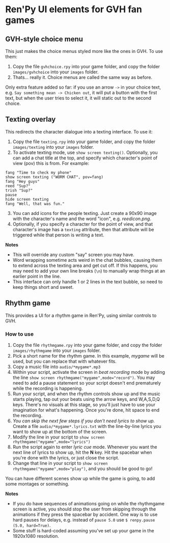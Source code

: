 # Ren'Py UI elements for GVH fan games

## GVH-style choice menu

This just makes the choice menus styled more like the ones in GVH.  To use them:
1. Copy the file `gvhchoice.rpy` into your game folder, and copy the folder `images/gvhchoice` into your `images` folder.
2. Thats... really it.  Choice menus are called the same way as before.

Only extra feature added so far: if you use an arrow `->` in your choice text, e.g. `Say something mean -> Chicken out`, it will put a button with the first text, but when the user tries to select it, it will static out to the second choice.

## Texting overlay

This redirects the character dialogue into a texting interface.  To use it:
1. Copy the file `texting.rpy` into your game folder, and copy the folder `images/texting` into your `images` folder.
2. To activate texting mode, use `show screen texting()`.  Optionally, you can add a chat title at the top, and specify which character's point of view (pov) this is from.  For example:
```renpy
fang "Time to check my phone"
show screen texting ("WORM CHAT", pov=fang)
fang "Hey guys"
reed "Sup?"
trish "Sup?"
pause
hide screen texting
fang "Well, that was fun."
```
3. You can add icons for the people texting.  Just create a 90x90 image with the character's name and the word "icon", e.g. *reedicon.png*.
4. Optionally, if you specify a character for the point of view, and that character's image has a `texting` attribute, then that attribute will be triggered while that person is writing a text.

**Notes**
- This will override any custom "say" screen you may have.
- Word wrapping sometime acts weird in the chat bubbles, causing them to extend across the texting area and get cut off.  If this happens, you may need to add your own line breaks (`\n`) to manually wrap things at an earlier point in the line.
- This interface can only handle 1 or 2 lines in the text bubble, so need to keep things short and sweet.

## Rhythm game

This provides a UI for a rhythm game in Ren'Py, using similar controls to GVH.

### How to use

1. Copy the file `rhythmgame.rpy` into your game folder, and copy the folder `images/rhythmgame` into your `images` folder.
2. Pick a short name for the rhythm game.  In this example, *mygame* will be used, but you can replace that with whatever fits.
3. Copy a music file into `audio/*mygame*.mp3`
4. Within your script, activate the screen in *beat recording* mode by adding the line `show screen rhythmgame("mygame",mode="record")`.  You may need to add a pause statement so your script doesn't end prematurely while the recording is happening.
5. Run your script, and when the rhythm controls show up and the music starts playing, tap out your beats using the arrow keys, and W,A,S,D,Q keys.  There's no visuals at this stage, so you'll just have to use your imagination for what's happening.  Once you're done, hit space to end the recording.
6. *You can skip the next few steps if you don't need lyrics to show up.*  Create a file `audio/*mygame*.lyrics.txt` with the line-by-line lyrics you want to show up at the bottom of the screen.
7. Modify the line in your script to `show screen rhythmgame("mygame",mode="lyrics")`
8.  Run the script again to enter *lyric cue* mode.  Whenever you want the next line of lyrics to show up, hit the **N** key.  Hit the spacebar when you're done with the lyrics, or just close the script.
9.  Change that line in your script to `show screen rhythmgame("mygame",mode="play")`, and you should be good to go!

You can have different scenes show up while the game is going, to add some
montages or something.

**Notes**

- If you do have sequences of animations going on while the rhythmgame screen is active, you should stop the user from skipping through the animations if they press the spacebar by accident.  One way is to use hard pauses for delays, e.g. instead of `pause 5.0` use `$ renpy.pause (5.0, hard=True)`.
- Some stuff is hard-coded assuming you've set up your game in the 1920x1080 resolution.
